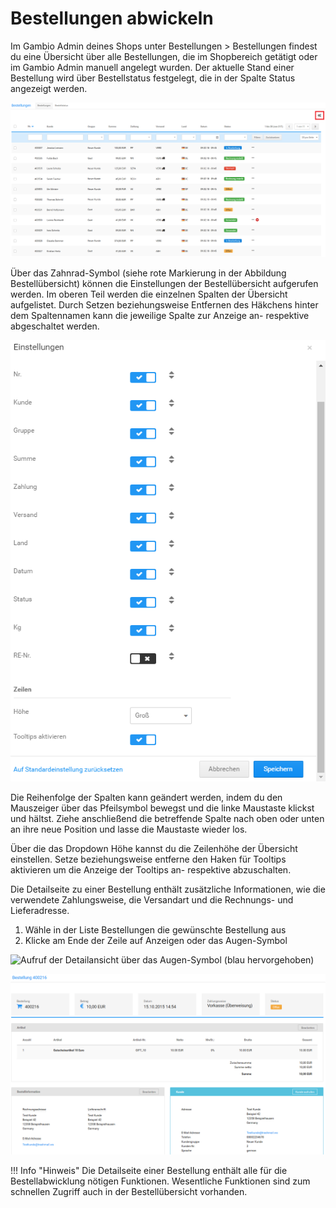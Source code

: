 # Bestellungen abwickeln 

Im Gambio Admin deines Shops unter Bestellungen \> Bestellungen findest du eine Übersicht über alle Bestellungen, die im Shopbereich getätigt oder im Gambio Admin manuell angelegt wurden. Der aktuelle Stand einer Bestellung wird über Bestellstatus festgelegt, die in der Spalte Status angezeigt werden.

![](Bilder/Abb270_Bestelluebersicht.PNG "Bestellübersicht")

Über das Zahnrad-Symbol \(siehe rote Markierung in der Abbildung Bestellübersicht\) können die Einstellungen der Bestellübersicht aufgerufen werden. Im oberen Teil werden die einzelnen Spalten der Übersicht aufgelistet. Durch Setzen beziehungsweise Entfernen des Häkchens hinter dem Spaltennamen kann die jeweilige Spalte zur Anzeige an- respektive abgeschaltet werden.

![](Bilder/Abb271_BestelluebersichtEinstellungen.PNG "Einstellungen der Bestellübersicht")

Die Reihenfolge der Spalten kann geändert werden, indem du den Mauszeiger über das Pfeilsymbol bewegst und die linke Maustaste klickst und hältst. Ziehe anschließend die betreffende Spalte nach oben oder unten an ihre neue Position und lasse die Maustaste wieder los.

Über die das Dropdown Höhe kannst du die Zeilenhöhe der Übersicht einstellen. Setze beziehungsweise entferne den Haken für Tooltips aktivieren um die Anzeige der Tooltips an- respektive abzuschalten.

Die Detailseite zu einer Bestellung enthält zusätzliche Informationen, wie die verwendete Zahlungsweise, die Versandart und die Rechnungs- und Lieferadresse.

1.  Wähle in der Liste Bestellungen die gewünschte Bestellung aus
2.  Klicke am Ende der Zeile auf Anzeigen oder das Augen-Symbol

![](Bilder/BestellDetailsAuge.png "Aufruf der Detailansicht über das Augen-Symbol (blau
      hervorgehoben)")

![](Bilder/Abb176_DetailseiteEinerBestellung.png "Detailseite einer Bestellung")

!!! Info "Hinweis"
	 Die Detailseite einer Bestellung enthält alle für die Bestellabwicklung nötigen Funktionen. Wesentliche Funktionen sind zum schnellen Zugriff auch in der Bestellübersicht vorhanden.

  

  

  




